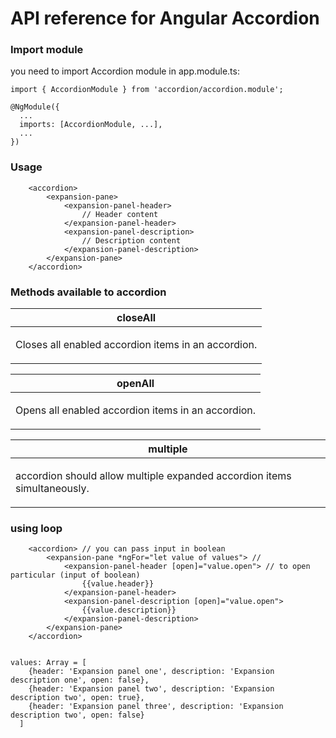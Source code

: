 # API reference for Angular Accordion

### Import module
you need to import Accordion module in app.module.ts:
<pre><code>import { AccordionModule } from 'accordion/accordion.module';

@NgModule({
  ...
  imports: [AccordionModule, ...],
  ...
})</code></pre>

### Usage 
<pre><code>    &lt;accordion&gt;
        &lt;expansion-pane&gt;
            &lt;expansion-panel-header&gt;
                // Header content
            &lt;/expansion-panel-header&gt;
            &lt;expansion-panel-description&gt;
                // Description content
            &lt;/expansion-panel-description&gt;
        &lt;/expansion-pane&gt;
    &lt;/accordion&gt;
</code></pre>

### Methods available to accordion
<table>
    <thead>
        <tr><th>closeAll</th></tr>
    </thead>
    <tbody>
        <tr><td><p>Closes all enabled accordion items in an accordion.</p></td></tr>
    </tbody>
</table>
<table>
    <thead>
        <tr><th>openAll</th></tr>
    </thead>
    <tbody>
        <tr><td><p>Opens all enabled accordion items in an accordion.</p></td></tr>
    </tbody>
</table>
<table>
    <thead>
        <tr><th>multiple</th></tr>
    </thead>
    <tbody>
        <tr><td><p>accordion should allow multiple expanded accordion items simultaneously.</p></td></tr>
    </tbody>
</table>

### using loop
<pre><code>    &lt;accordion&gt; // you can pass input in boolean
        &lt;expansion-pane *ngFor="let value of values"&gt; // 
            &lt;expansion-panel-header [open]="value.open"&gt; // to open particular (input of boolean)
                {{value.header}}
            &lt;/expansion-panel-header&gt;
            &lt;expansion-panel-description [open]="value.open"&gt;
                {{value.description}}
            &lt;/expansion-panel-description&gt;
        &lt;/expansion-pane&gt;
    &lt;/accordion&gt;


values: Array<Object> = [
    {header: 'Expansion panel one', description: 'Expansion description one', open: false},
    {header: 'Expansion panel two', description: 'Expansion description two', open: true},
    {header: 'Expansion panel three', description: 'Expansion description two', open: false}
  ]
</code></pre>